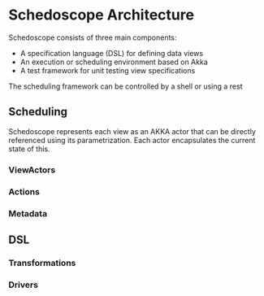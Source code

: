 # Schedoscope Architecture

Schedoscope consists of three main components:

* A specification language (DSL) for defining data views
* An execution or scheduling environment based on Akka
* A test framework for unit testing view specifications

The scheduling framework can be controlled by a shell or using a rest 

## Scheduling

Schedoscope represents each view as an AKKA actor that can be directly referenced using its parametrization. Each actor encapsulates the current state of this.

### ViewActors


### Actions

### Metadata



## DSL
### Transformations
### Drivers